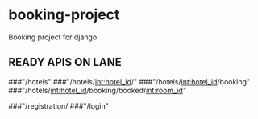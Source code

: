 # booking-project
Booking project for django



## READY APIS ON LANE
###"/hotels" 
###"/hotels/<int:hotel_id>/"
###"/hotels/<int:hotel_id>/booking"
###"/hotels/<int:hotel_id>/booking/booked/<int:room_id>"

###"/registration/
###"/login"